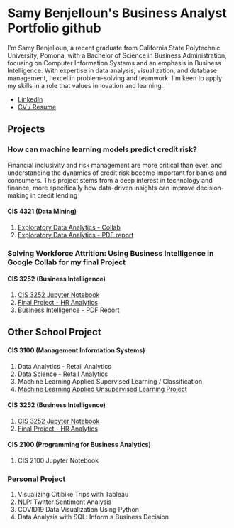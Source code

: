 # Samy Benjelloun's Business Analyst Portfolio github
I'm Samy Benjelloun, a recent graduate from California State Polytechnic University, Pomona, with a Bachelor of Science in Business Administration, focusing on Computer Information Systems and an emphasis in Business Intelligence. With expertise in data analysis, visualization, and database management, I excel in problem-solving and teamwork. I'm keen to apply my skills in a role that values innovation and learning.
- [LinkedIn](https://www.linkedin.com/in/samy-benjelloun/)
- [CV / Resume](link)
## Projects
### How can machine learning models predict credit risk?
Financial inclusivity and risk management are more critical than ever, and understanding the dynamics of credit risk become important for banks and consumers. This project stems from a deep interest in technology and finance, more specifically how data-driven insights can improve decision-making in credit lending

#### CIS 4321 (Data Mining)
1. [Exploratory Data Analytics - Collab](Samy_Benjelloun_Final_Project.ipynb)
2. [Exploratory Data Analytics - PDF report]()

###  Solving Workforce Attrition: Using Business Intelligence in Google Collab for my final Project
#### CIS 3252 (Business Intelligence)
1. [CIS 3252 Jupyter Notebook](https://drive.google.com/drive/u/0/folders/1_N2Xls8uaYpP64GABGZPZXsLenJM3-bS)
2. [Final Project - HR Analytics](Final_Project_Benjelloun_Samy.ipynb)
3. [Business Intelligence - PDF Report]()

## Other School Project
#### CIS 3100 (Management Information Systems)
1. Data Analytics - Retail Analytics
2. [Data Science - Retail Analytics](Samy_Benjelloun_Project_5_6,_3100_ulta_quartiles.ipynb)
3. Machine Learning Applied Supervised Learning / Classification
4. [Machine Learning Applied Unsupervised Learning Project](Samy_Benjelloun_commodity_clusters+plotly.ipynb)

#### CIS 3252 (Business Intelligence)
1. [CIS 3252 Jupyter Notebook](https://drive.google.com/drive/u/0/folders/1_N2Xls8uaYpP64GABGZPZXsLenJM3-bS)
2. [Final Project - HR Analytics](Final_Project_Benjelloun_Samy.ipynb)

#### CIS 2100 (Programming for Business Analytics)
1. CIS 2100 Jupyter Notebook

### Personal Project 
1. Visualizing Citibike Trips with Tableau
2. NLP: Twitter Sentiment Analysis
3. COVID19 Data Visualization Using Python
4. Data Analysis with SQL: Inform a Business Decision
